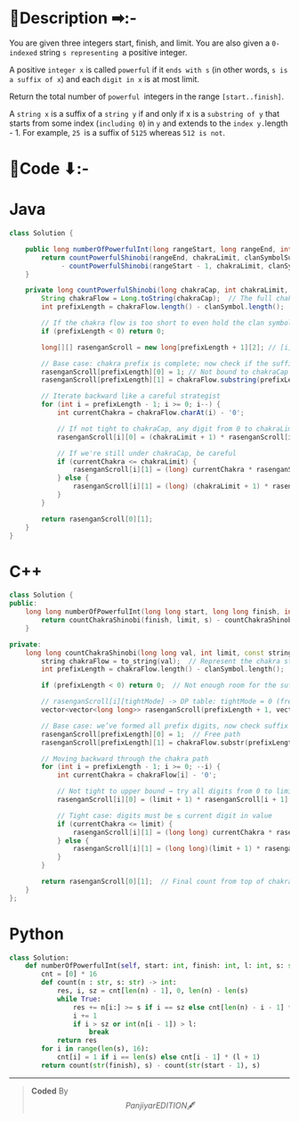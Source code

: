 # 📍Description ➡:-
<!-- Describe your first thoughts on how to solve this problem. -->
You are given three integers start, finish, and limit. You are also given a `0-indexed` string `s representing `a positive integer.

A positive `integer x` is called `powerful` if it `ends with s` (in other words, `s is a suffix of x`) and each `digit in x` is at most limit.

Return the total number of `powerful `integers in the range `[start..finish]`.

A `string x` is a suffix of a `string y` if and only if x is a `substring of y` that starts from some index (`including 0`) in `y` and extends to the `index y.`length - 1. For example, `25 `is a suffix of `5125` whereas `512 is not`.



# 📝Code ⬇:-


# Java
```java []
class Solution {

    public long numberOfPowerfulInt(long rangeStart, long rangeEnd, int chakraLimit, String clanSymbolSuffix) {
        return countPowerfulShinobi(rangeEnd, chakraLimit, clanSymbolSuffix)
             - countPowerfulShinobi(rangeStart - 1, chakraLimit, clanSymbolSuffix);
    }

    private long countPowerfulShinobi(long chakraCap, int chakraLimit, String clanSymbol) {
        String chakraFlow = Long.toString(chakraCap);  // The full chakra path
        int prefixLength = chakraFlow.length() - clanSymbol.length();

        // If the chakra flow is too short to even hold the clan symbol – mission fails
        if (prefixLength < 0) return 0;

        long[][] rasenganScroll = new long[prefixLength + 1][2]; // [i][tightMode]

        // Base case: chakra prefix is complete; now check if the suffix meets the clan symbol
        rasenganScroll[prefixLength][0] = 1; // Not bound to chakraCap
        rasenganScroll[prefixLength][1] = chakraFlow.substring(prefixLength).compareTo(clanSymbol) >= 0 ? 1 : 0;

        // Iterate backward like a careful strategist
        for (int i = prefixLength - 1; i >= 0; i--) {
            int currentChakra = chakraFlow.charAt(i) - '0';

            // If not tight to chakraCap, any digit from 0 to chakraLimit is okay
            rasenganScroll[i][0] = (chakraLimit + 1) * rasenganScroll[i + 1][0];

            // If we're still under chakraCap, be careful
            if (currentChakra <= chakraLimit) {
                rasenganScroll[i][1] = (long) currentChakra * rasenganScroll[i + 1][0] + rasenganScroll[i + 1][1];
            } else {
                rasenganScroll[i][1] = (long) (chakraLimit + 1) * rasenganScroll[i + 1][0];
            }
        }

        return rasenganScroll[0][1];
    }
}

```

# C++
``` cpp []
class Solution {
public:
    long long numberOfPowerfulInt(long long start, long long finish, int limit, string s) {
        return countChakraShinobi(finish, limit, s) - countChakraShinobi(start - 1, limit, s);
    }

private:
    long long countChakraShinobi(long long val, int limit, const string& clanSymbol) {
        string chakraFlow = to_string(val);  // Represent the chakra stream (digits of the number)
        int prefixLength = chakraFlow.length() - clanSymbol.length();  // Space left for chakra prefix

        if (prefixLength < 0) return 0;  // Not enough room for the suffix

        // rasenganScroll[i][tightMode] -> DP table: tightMode = 0 (free), 1 (bound to value)
        vector<vector<long long>> rasenganScroll(prefixLength + 1, vector<long long>(2, 0));

        // Base case: we’ve formed all prefix digits, now check suffix validity
        rasenganScroll[prefixLength][0] = 1;  // Free path
        rasenganScroll[prefixLength][1] = chakraFlow.substr(prefixLength) >= clanSymbol ? 1 : 0;

        // Moving backward through the chakra path
        for (int i = prefixLength - 1; i >= 0; --i) {
            int currentChakra = chakraFlow[i] - '0';

            // Not tight to upper bound → try all digits from 0 to limit
            rasenganScroll[i][0] = (limit + 1) * rasenganScroll[i + 1][0];

            // Tight case: digits must be ≤ current digit in value
            if (currentChakra <= limit) {
                rasenganScroll[i][1] = (long long) currentChakra * rasenganScroll[i + 1][0] + rasenganScroll[i + 1][1];
            } else {
                rasenganScroll[i][1] = (long long)(limit + 1) * rasenganScroll[i + 1][0];
            }
        }

        return rasenganScroll[0][1];  // Final count from top of chakra flow
    }
};
```

# Python
``` python []
class Solution:
    def numberOfPowerfulInt(self, start: int, finish: int, l: int, s: str) -> int:
        cnt = [0] * 16
        def count(n : str, s: str) -> int:
            res, i, sz = cnt[len(n) - 1], 0, len(n) - len(s)
            while True:
                res += n[i:] >= s if i == sz else cnt[len(n) - i - 1] * (min(l, int(n[i]) - 1) + (i > 0))
                i += 1
                if i > sz or int(n[i - 1]) > l:
                    break
            return res            
        for i in range(len(s), 16):
            cnt[i] = 1 if i == len(s) else cnt[i - 1] * (l + 1)
        return count(str(finish), s) - count(str(start - 1), s)   
```

---

>    **Coded** By $$Panjiyar EDITION 🖋  $$

               
